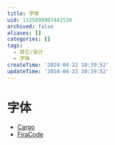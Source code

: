 ```yaml
---
title: 字体
uid: 1125899907442530
archived: false
aliases: []
categories: []
tags:
  - 其它/设计
  - 字体
createTime: '2024-04-22 10:39:52'
updateTime: '2024-04-22 10:39:52'
---
```


# 字体

- [Cargo](https://cargo.site/)
- [FiraCode](https://github.com/tonsky/FiraCode)
